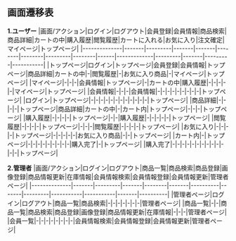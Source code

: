 ## 画面遷移表

**1.ユーザー**
|画面/アクション|ログイン|ログアウト|会員登録|会員情報|商品検索|商品詳細|カートの中|購入履歴|閲覧履歴|カートに入れる|お気に入り|注文確定|マイページ|トップページ|
|--------------|-------|---------|-------|-------|--------|--------|---------|--------|------|-------------|---------|-------|---------|-----------|
|トップページ|ログイン|トップページ|会員登録|会員情報|トップページ|商品詳細|カートの中|-|閲覧履歴|-|お気に入り商品|-|マイページ|トップページ|
|マイページ|-|-|-|会員情報|トップページ|-|カートの中|購入履歴|-|-|-|-|-|マイページ|トップページ|
|会員情報|-|-|-|会員情報|-|-|-|-|-|-|-|-|-|トップページ|
|ログイン|トップページ|-|-|-|-|-|-|-|-|-|-|-|-|トップページ|
|商品詳細|-|-|-|-|トップページ|商品詳細|カートの中|-|カート内|トップページ|-|-|-|トップページ|
|購入履歴|-|-|-|-|トップページ|-|-|購入履歴|-|-|-|-|-|トップページ|
|閲覧履歴|-|-|-|-|トップページ|-|-|-|閲覧履歴|-|-|-|-|トップページ|
|お気に入り|-|-|-|-|トップページ|-|-|-|-|-|お気に入り商品|-|-|トップページ|
|カート内|-|トップページ|-|-|-|-|-|-|-|-|-|購入完了|-|トップページ|
|購入完了|-|-|-|-|-|-|-|-|-|-|-|-|-|トップページ|

**2.管理者**
|画面/アクション|ログイン|ログアウト|商品一覧|商品検索|商品登録|画像登録|商品情報更新|在庫情報|会員情報検索|会員情報登録|会員情報更新|管理者ページ|
|--------------|-------|---------|-------|--------|-------|----------|-------|---------|-----------|-----------|-------|----------|
|管理者ページ|ログイン|ログアウト|商品一覧|商品検索|-|-|-|-|-|-|-|管理者ページ|
|商品一覧|-|-|商品一覧|商品検索|商品登録|画像登録|商品情報更新|在庫情報|-|-|-|管理者ページ|
|会員一覧|-|-|-|-|-|-|-|-|会員情報検索|会員情報登録|会員情報更新|管理者ページ|
